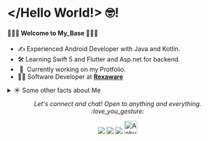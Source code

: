 # </Hello World!> :nerd_face:!


#### :palm_tree::evergreen_tree::palm_tree: Welcome to My_Base :palm_tree::evergreen_tree::palm_tree:

- :writing_hand: Experienced Android Developer with Java and Kotlin.
- 🛠 Learning Swift 5 and Flutter and Asp.net for backend.
- &nbsp;📱&nbsp;&nbsp;Currently working on my Protfolio.
- 👨‍💻&nbsp;Software Developer at **[Rexaware](http://www.rexaware.com/index.aspx)**

<details>
  <summary>☀️ Some other facts about Me</summary>
  <br>
  
  - 🎶 While coding I like to listen to soothing music.
  - ⭐️ Travelling and Expolring new places. 

  ![My github stats](https://github-readme-stats.vercel.app/api?username=ankushyerawar&show_icons=true&theme=nord)
  <br><br>
</details>

<p align="center">
  <i>Let's connect and chat! Open to anything and everything.	:love_you_gesture: </i>

  <p align="center">
    <a href="https://twitter.com/ankush_yerawar" alt="Twitter"><img src="https://raw.githubusercontent.com/jayehernandez/jayehernandez/3f5402efef9a0ae89211a6e04609558e862ca616/readme/twitter-fill.svg"></a>
    <a href="https://in.linkedin.com/in/ankush-yerawar" alt="Linkedin"><img src="https://raw.githubusercontent.com/jayehernandez/jayehernandez/3f5402efef9a0ae89211a6e04609558e862ca616/readme/linkedin-fill.svg"></a>
    <a href="mailto:ankushyerawar@gmail.com.com" alt="Contact me"><img src="https://raw.githubusercontent.com/jayehernandez/jayehernandez/3f5402efef9a0ae89211a6e04609558e862ca616/readme/mail-fill.svg"></a>
    <a href="https://dev.to/ankushyerawar">
  <img src="https://d2fltix0v2e0sb.cloudfront.net/dev-badge.svg" alt="Ankush Yerawar's DEV Profile" height="30" width="30">
</a>
  </p>
</p>
